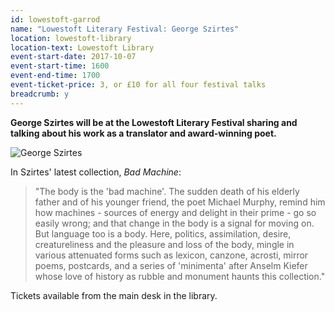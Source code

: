```yaml
---
id: lowestoft-garrod
name: "Lowestoft Literary Festival: George Szirtes"
location: lowestoft-library
location-text: Lowestoft Library
event-start-date: 2017-10-07
event-start-time: 1600
event-end-time: 1700
event-ticket-price: 3, or £10 for all four festival talks
breadcrumb: y
---
```


**George Szirtes will be at the Lowestoft Literary Festival sharing and talking about his work as a translator and award-winning poet.**

<img src="/images/featured/featured-george-szirtes-sqaure.jpg" alt="George Szirtes" class="custom-br-50 mw-40 {% include /c/img-float-right.html %}" />

In Szirtes' latest collection, <cite>Bad Machine</cite>:

> "The body is the 'bad machine'. The sudden death of his elderly father and of his younger friend, the poet Michael Murphy, remind him how machines - sources of energy and delight in their prime - go so easily wrong; and that change in the body is a signal for moving on. But language too is a body. Here, politics, assimilation, desire, creatureliness and the pleasure and loss of the body, mingle in various attenuated forms such as lexicon, canzone, acrosti, mirror poems, postcards, and a series of 'minimenta' after Anselm Kiefer whose love of history as rubble and monument haunts this collection."

Tickets available from the main desk in the library.
